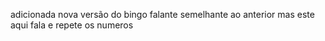 adicionada nova versão do bingo falante semelhante ao anterior mas este aqui fala e repete os numeros
